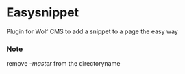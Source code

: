 # Easysnippet
Plugin for Wolf CMS to add a snippet to a page the easy way

### Note
remove *-master* from the directoryname
